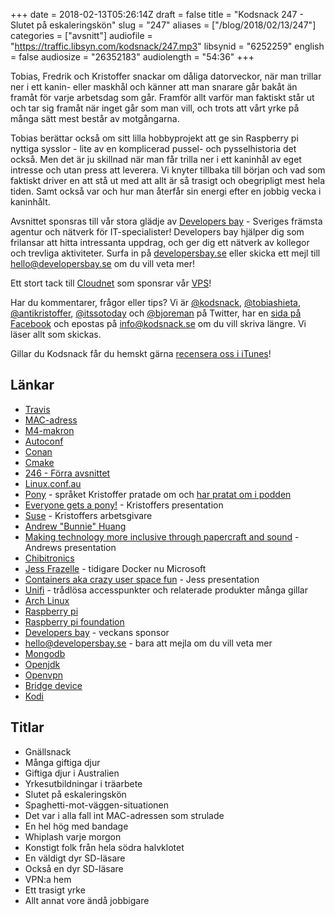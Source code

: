 +++
date = 2018-02-13T05:26:14Z
draft = false
title = "Kodsnack 247 - Slutet på eskaleringskön"
slug = "247"
aliases = ["/blog/2018/02/13/247"]
categories = ["avsnitt"]
audiofile = "https://traffic.libsyn.com/kodsnack/247.mp3"
libsynid = "6252259"
english = false
audiosize = "26352183"
audiolength = "54:36"
+++

Tobias, Fredrik och Kristoffer snackar om dåliga datorveckor, när man trillar ner i ett kanin- eller maskhål och känner att man snarare går bakåt än framåt för varje arbetsdag som går. Framför allt varför man faktiskt står ut och tar sig framåt när inget går som man vill, och trots att vårt yrke på många sätt mest består av motgångarna.

Tobias berättar också om sitt lilla hobbyprojekt att ge sin Raspberry pi nyttiga sysslor - lite av en komplicerad pussel- och pysselhistoria det också. Men det är ju skillnad när man får trilla ner i ett kaninhål av eget intresse och utan press att leverera. Vi knyter tillbaka till början och vad som faktiskt driver en att stå ut med att allt är så trasigt och obegripligt mest hela tiden. Samt också var och hur man återfår sin energi efter en jobbig vecka i kaninhålt.

Avsnittet sponsras till vår stora glädje av [Developers bay](http://developersbay.se/) - Sveriges främsta agentur och nätverk för IT-specialister! Developers bay hjälper dig som frilansar att hitta intressanta uppdrag, och ger dig ett nätverk av kollegor och trevliga aktiviteter. Surfa in på [developersbay.se](http://developersbay.se/) eller skicka ett mejl till [hello@developersbay.se](mailto:hello@developersbay.se) om du vill veta mer!

Ett stort tack till [Cloudnet](http://www.cloudnet.se) som sponsrar vår [VPS](http://en.wikipedia.org/wiki/Virtual_private_server)!

Har du kommentarer, frågor eller tips? Vi är [@kodsnack](https://www.twitter.com/kodsnack), [@tobiashieta](https://www.twitter.com/tobiashieta), [@antikristoffer](https://www.twitter.com/antikristoffer), [@itssotoday](https://twitter.com/itssotoday) och [@bjoreman](https://www.twitter.com/bjoreman) på Twitter, har en [sida på Facebook](https://www.facebook.com/kodsnack) och epostas på [info@kodsnack.se](mailto:info@kodsnack.se) om du vill skriva längre. Vi läser allt som skickas.

Gillar du Kodsnack får du hemskt gärna [recensera oss i iTunes](http://itunes.apple.com/se/podcast/kodsnack/id561631498?l=en)!

## Länkar ##
* [Travis](https://travis-ci.org/)
* [MAC-adress](https://en.wikipedia.org/wiki/MAC_address)
* [M4-makron](https://en.wikipedia.org/wiki/M4_%28computer_language%29)
* [Autoconf](https://www.gnu.org/software/autoconf/autoconf.html)
* [Conan](https://www.conan.io/)
* [Cmake](https://cmake.org/)
* [246 - Förra avsnittet](https://kodsnack.se/246/)
* [Linux.conf.au](https://linux.conf.au/)
* [Pony](https://www.ponylang.org/) - språket Kristoffer pratade om och [har pratat om i podden](https://kodsnack.se/209/)
* [Everyone gets a pony!](https://www.youtube.com/watch?v=e0197aoljGQ) - Kristoffers presentation
* [Suse](https://www.suse.com/) - Kristoffers arbetsgivare
* [Andrew "Bunnie" Huang](https://www.bunniestudios.com/)
* [Making technology more inclusive through papercraft and sound](https://www.youtube.com/watch?v=alssfVGrFhI) - Andrews presentation
* [Chibitronics](https://chibitronics.com/)
* [Jess Frazelle](https://twitter.com/jessfraz) - tidigare Docker nu Microsoft
* [Containers aka crazy user space fun](https://www.youtube.com/watch?v=7mzbIOtcIaQ) - Jess presentation
* [Unifi](https://www.ubnt.com/unifi/unifi-ap-ac-lite/) - trådlösa accesspunkter och relaterade produkter många gillar
* [Arch Linux](https://www.archlinux.org/)
* [Raspberry pi](https://en.wikipedia.org/wiki/Raspberry_Pi)
* [Raspberry pi foundation](https://en.wikipedia.org/wiki/Raspberry_Pi_Foundation)
* [Developers bay](http://developersbay.se/) - veckans sponsor
* [hello@developersbay.se](mailto:hello@developersbay.se) - bara att mejla om du vill veta mer
* [Mongodb](https://en.wikipedia.org/wiki/MongoDB)
* [Openjdk](http://openjdk.java.net/)
* [Openvpn](https://en.wikipedia.org/wiki/OpenVPN)
* [Bridge device](https://en.wikipedia.org/wiki/Bridging_%28networking%29)
* [Kodi](https://en.wikipedia.org/wiki/Kodi_%28software%29)

## Titlar ##
* Gnällsnack
* Många giftiga djur
* Giftiga djur i Australien
* Yrkesutbildningar i träarbete
* Slutet på eskaleringskön
* Spaghetti-mot-väggen-situationen
* Det var i alla fall int MAC-adressen som strulade
* En hel hög med bandage
* Whiplash varje morgon
* Konstigt folk från hela södra halvklotet
* En väldigt dyr SD-läsare
* Också en dyr SD-läsare
* VPN:a hem
* Ett trasigt yrke
* Allt annat vore ändå jobbigare